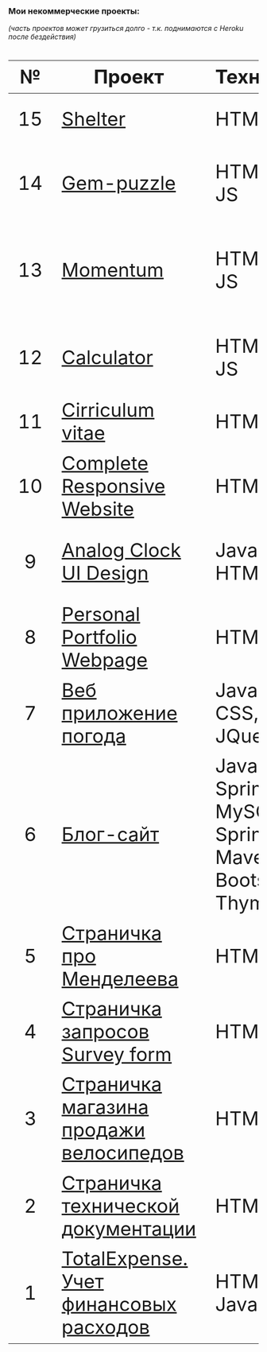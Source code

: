  ### Мои некоммерческие проекты:
 *(часть проектов может грузиться долго - т.к. поднимаются с Heroku после бездействия)*

<div class="w3-responsive">
<font size="12px">
<table style="font-size: 80%" width="100%" class="w3-table-all notranslate" id="myTable">
<thead>
<tr class="w3-white">
<th>№</th>
<th>Проект</th>
<th>Технологии</th>
<th>Категория</th>
</tr>
</thead>
<tbody>
<tr>
<td align="center">15</td>
<td><a href="https://rolling-scopes-school.github.io/lenarxla-JS2020Q3/shelter/pages/main/">Shelter</a></td>
<td>HTML, CSS</td>
<td align="center">Адаптивная верстка</td>
</tr>
<td align="center">14</td>
<td><a href="https://rolling-scopes-school.github.io/lenarxla-JS2020Q3/gem-puzzle/src/">Gem-puzzle</a></td>
<td>HTML, CSS, JS</td>
<td align="center">Веб-приложение игра пятнашки</td>
</tr>
<tr>
<tr>
<td align="center">13</td>
<td><a href="https://rolling-scopes-school.github.io/lenarxla-JS2020Q3/momentum/">Momentum</a></td>
<td>HTML, CSS, JS</td>
<td align="center">Веб-приложение мини задача на день</td>
</tr>
<tr>
<td align="center">12</td>
<td><a href="https://rolling-scopes-school.github.io/lenarxla-JS2020Q3/calculator/">Сalculator</a></td>
<td>HTML, CSS, JS</td>
<td align="center">Веб-приложение калькулятор</td>
</tr>
<tr>
<td align="center">11</td>
<td><a href="https://lenarxla.github.io/rsschool-cv/">Cirriculum vitae</a></td>
<td>HTML, CSS</td>
<td align="center">Мини резюме</td>
</tr>
<tr>
<td align="center">10</td>
<td><a href="https://lenarxla.github.io/Responsive-Website/">Complete Responsive Website</a></td>
<td>HTML, CSS</td>
<td align="center">Адаптивная верстка</td>
</tr>
<tr>
<td align="center">9</td>
<td><a href="https://lenarxla.github.io/Analog-Clock-UI-Design/index">Analog Clock UI Design</a></td>
<td>JavaScript, HTML, CSS</td>
<td align="center">Аналоговые часы в темном оформлении</td>
</tr>
<tr>
<td align="center">8</td>
<td><a href="https://lenarxla.github.io/Portfolio-Webpage/index">Personal Portfolio Webpage</a></td>
<td>HTML, CSS</td>
<td align="center">Страница портфолио(без адаптива)</td>
</tr>
<tr>
<td align="center">7</td>
<td><a href="https://web-weather-app20.herokuapp.com/s">Веб приложение погода</a></td>
<td>Java, HTML, CSS, JQuery</td>
<td align="center">Веб приложение</td>
</tr>
<tr>
<td align="center">6</td>
<td><a href="https://spring-web-app20.herokuapp.com/">Блог-сайт</a></td>
<td>Java, Spring, MySQL, Spring boot, Maven, Bootstrap, Thymeleaf</td>
<td align="center">Блог сайт</td>
</tr>
<tr>
<td align="center">5</td>
<td><a href="https://lenarxla.github.io/Dmitri_Mendeleev_tribute-page/">Страничка про Менделеева</a></td>
<td>HTML, CSS</td>
<td align="center">Одностраничная верстка</td>
</tr>
<tr>
<td align="center">4</td>
<td><a href="https://lenarxla.github.io/Survey_form//">Страничка запросов Survey form</a></td>
<td>HTML, CSS</td>
<td align="center">Одностраничная верстка</td>
</tr>
<tr>
<td align="center">3</td>
<td><a href="https://lenarxla.github.io/ProductLandingPage/index">Страничка магазина продажи велосипедов</a></td>
<td>HTML, CSS</td>
<td align="center">Одностраничная верстка(без адаптива)</td>
</tr>
<tr>
<td align="center">2</td>
<td><a href="https://lenarxla.github.io/Technical-Documentation-Page/">Страничка технической документации</a></td>
<td>HTML, CSS</td>
<td align="center">Одностраничная верстка(без адаптива)</td>
</tr>
<tr>
<td align="center">1</td>
<td><a href="https://lenarxla.github.io/TotalExpense/">TotalExpense. Учет финансовых расходов</a></td>
<td>HTML, CSS, JavaScript</td>
<td align="center">Одностраничное приложение</td>
</tr>
</tbody>
</table> 
</font>
</div>
</br>
